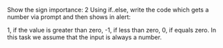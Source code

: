 Show the sign
importance: 2
Using if..else, write the code which gets a number via prompt and then shows in alert:

1, if the value is greater than zero,
-1, if less than zero,
0, if equals zero.
In this task we assume that the input is always a number.